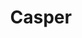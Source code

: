 ---
title: "Casper"
url: /ciudad-autonoma-de-buenos-aires/casper-avenida-santa-fe/
shop: mascotas
---